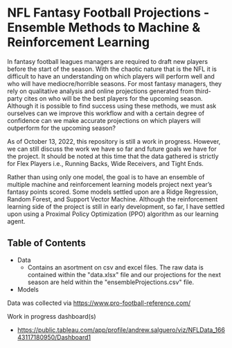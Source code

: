 # NFL Fantasy Football Projections - Ensemble Methods to Machine & Reinforcement Learning

In fantasy football leagues managers are required to draft new players before the start of the season. With the chaotic nature that is the NFL it is difficult to have an understanding on which players will perform well and who will have mediocre/horrible seasons. For most fantasy managers, they rely on qualitative analysis and online projections generated from third-party cites on who will be the best players for the upcoming season. Although it is possible to find success using these methods, we must ask ourselves can we improve this workflow and with a certain degree of confidence can we make accurate projections on which players will outperform for the upcoming season?

As of October 13, 2022, this repository is still a work in progress. However, we can still discuss the work we have so far and future goals we have for the project. It should be noted at this time that the data gathered is strictly for Flex Players i.e., Running Backs, Wide Receivers, and Tight Ends.

Rather than using only one model, the goal is to have an ensemble of multiple machine and reinforcement learning models project next year’s fantasy points scored. Some models settled upon are a Ridge Regression, Random Forest, and Support Vector Machine. Although the reinforcement learning side of the project is still in early development, so far, I have settled upon using a Proximal Policy Optimization (PPO) algorithm as our learning agent.


## Table of Contents
- Data
  - Contains an asortment on csv and excel files. The raw data is contained within the "data.xlsx" file and our projections for the next season are held within the        "ensembleProjections.csv" file.
- Models



Data was collected via https://www.pro-football-reference.com/

Work in progress dashboard(s)
- https://public.tableau.com/app/profile/andrew.salguero/viz/NFLData_16643117180950/Dashboard1
